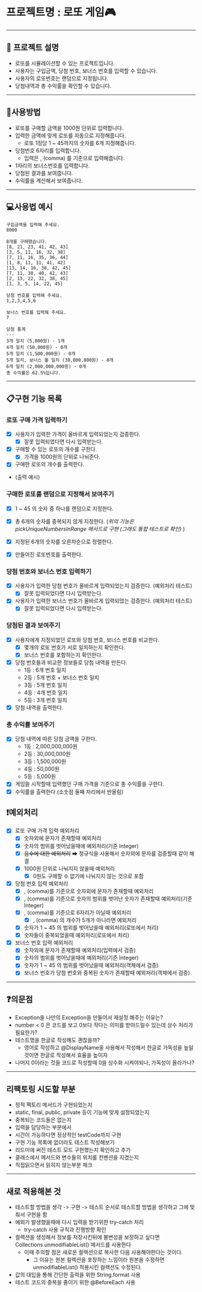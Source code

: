 # 프로젝트명 : 로또 게임🎮

---

## 📖 프로젝트 설명

- 로또를 시뮬레이션할 수 있는 프로젝트입니다.
- 사용자는 구입금액, 당첨 번호, 보너스 번호를 입력할 수 있습니다.
- 사용자의 로또번호는 랜덤으로 지정됩니다.
- 당첨내역과 총 수익률을 확인할 수 있습니다.

---

## 📍사용방법

- 로또를 구매할 금액을 1000원 단위로 입력합니다.
- 입력한 금액에 맞게 로또를 자동으로 지정해줍니다.
    - 로또 1장당 1 ~ 45까지의 숫자를 6개 지정해줍니다.
- 당첨번호 6자리를 입력합니다.
    - 입력은 , (comma) 를 기준으로 입력해줍니다.
- 1자리의 보너스번호를 입력합니다.
- 당첨된 결과를 보여줍니다.
- 수익률을 계산해서 보여줍니다.

---

## 💻사용법 예시

```
구입금액을 입력해 주세요.
8000

8개를 구매했습니다.
[8, 21, 23, 41, 42, 43] 
[3, 5, 11, 16, 32, 38] 
[7, 11, 16, 35, 36, 44] 
[1, 8, 11, 31, 41, 42] 
[13, 14, 16, 38, 42, 45] 
[7, 11, 30, 40, 42, 43] 
[2, 13, 22, 32, 38, 45] 
[1, 3, 5, 14, 22, 45]

당첨 번호를 입력해 주세요.
1,2,3,4,5,6

보너스 번호를 입력해 주세요.
7

당첨 통계
---
3개 일치 (5,000원) - 1개
4개 일치 (50,000원) - 0개
5개 일치 (1,500,000원) - 0개
5개 일치, 보너스 볼 일치 (30,000,000원) - 0개
6개 일치 (2,000,000,000원) - 0개
총 수익률은 62.5%입니다.
```

---

## 📋구현 기능 목록

### 로또 구매 가격 입력하기

- [x] 사용자가 입력한 가격이 올바르게 입력되었는지 검증한다.
    - [x] 잘못 입력되었다면 다시 입력받는다.
- [x] 구매할 수 있는 로또의 개수를 구한다.
    - [x] 가격을 1000원의 단위로 나눠준다.
- [x] 구매한 로또의 개수를 출력한다.
- (출력 예시)

### 구매한 로또를 랜덤으로 지정해서 보여주기

- [x] 1 ~ 45 의 숫자 중 하나를 랜덤으로 지정한다.
- [x] 총 6개의 숫자를 중복되지 않게 지정한다.
  (_위의 기능은 pickUniqueNumbersInRange 메서드로 구현 (그래도 통합 테스트로 확인)_ )

- [x] 지정된 6개의 숫자를 오른차순으로 정렬한다.
- [x] 만들어진 로또번호를 출력한다.

### 당첨 번호와 보너스 번호 입력하기

- [x] 사용자가 입력한 당첨 번호가 올바르게 입력되었는지 검증한다. (예외처리 테스트)
    - [x] 잘못 입력되었다면 다시 입력받는다.
- [x] 사용자가 입력한 보너스 번호가 올바르게 입력되었는 검증한다. (예외처리 테스트)
    - [x] 잘못 입력되었다면 다시 입력받는다.

### 당첨된 결과 보여주기

- [x] 사용자에게 지정되었던 로또와 당첨 번호, 보너스 번호를 비교한다.
    - [x] 몇개의 로또 번호가 서로 일치하는지 확인한다.
    - [x] 보너스 번호를 포함하는지 확인한다.
- [x] 당첨 번호들과 비교한 정보들로 당첨 내역을 만든다.
    - 1등 : 6개 번호 일치
    - 2등 : 5개 번호 + 보너스 번호 일치
    - 3등 : 5개 번호 일치
    - 4등 : 4개 번호 일치
    - 5등 : 3개 번호 일치
- [x] 당첨 내역을 출력한다.

### 총 수익률 보여주기

- [x] 당첨 내역에 따른 당첨 금액을 구한다.
    - 1등 : 2,000,000,000원
    - 2등 : 30,000,000원
    - 3등 : 1,500,000원
    - 4등 : 50,000원
    - 5등 : 5,000원
- [x] 게임을 시작할때 입력했던 구매 가격을 기준으로 총 수익률을 구한다.
- [x] 수익률을 출력한다.(소숫점 둘째 자리에서 반올림)

## ❗예외처리

- [x] 로또 구매 가격 입력 예외처리
    - [x] 숫자외에 문자가 존재할때 예외처리
    - [x] 숫자의 범위를 벗어났을때에 예외처리(기준 Integer)
    - [x]  ~~음수에 대한 예외처리~~ ➡ 정규식을 사용해서 숫자외에 문자를 검증할때 같이 해결
    - [x] 1000원 단위로 나눠지지 않을때 예외처리
        - [x] 0원도 구매할 수 없기에 나눠지지 않는 것으로 포함
- [x] 당첨 번호 입력 예외처리
    - [x] , (comma)를 기준으로 숫자외에 문자가 존재할때 예외처리
    - [x] , (comma)를 기준으로 숫자의 범위를 벗어난 숫자가 존재할때 예외처리(기준 Integer)
    - [x] , (comma)를 기준으로 6자리가 아닐때 예외처리
        - [x] , (comma) 의 개수가 5개가 아니라면 예외처리
    - [x] 숫자가 1 ~ 45 의 범위를 벗어났을때 예외처리(로또에서 처리)
    - [x] 숫자들이 중복되었을때 예외처리(로또에서 처리)
- [x] 보너스 번호 입력 예외처리
    - [x] 숫자외에 문자가 존재할때 예외처리(입력에서 검증)
    - [x] 숫자의 범위를 벗어났을때에 예외처리(기준 Integer)
    - [x] 숫자가 1 ~ 45 의 범위를 벗어났을때 예외처리(객체에서 검증)
    - [x] 보너스 번호가 당첨 번호와 중복된 숫자가 존재할때 예외처리(객체에서 검증)

---

## ❓의문점

- Exception을 나만의 Exception을 만들어서 재설정 해주는 이유는?
- number < 0 은 코드를 보고 0보다 작다는 의미를 받아드릴수 있는데 상수 처리가 필요한가?
- 테스트명을 한글로 작성해도 괜찮을까?
    - 영어로 작성하고 @DisplayName을 사용해서 작성해서 한글로 가독성을 높일 것이면 한글로 작성해서 효율을 높이자
- 나머지 0이라는 것을 코드로 작성할때 0을 상수화 시켜야되나, 가독성이 올라가나?

---

## 리팩토링 시도할 부분

- 정적 팩토리 메서드가 구현되었는지
- static, final, public, private 등이 기능에 맞게 설정되었는지
- 중복되는 코드들은 없는지
- 입력을 담당하는 부분에서
- 시간이 가능하다면 정상적인 testCode까지 구현
- 구현 기능 목록에 없더라도 테스트 작성해보기
- 리드미에 써진 테스트 모드 구현했는지 확인하고 추가
- 클래스에서 메서드와 변수들의 위치를 컨벤션을 지켰는지
- 직접읽으면서 읽히지 않는부분 체크

---

## 새로 적용해본 것

- 테스트할 방법을 생각 -> 구현 -> 테스트 순서로 테스트할 방법을 생각하고 그에 맞춰서 구현을 함
- 예외가 발생했을때에 다시 입력을 받기위한 try-catch 처리
    - try-catch 사용 규칙과 진행방향 확인
- 컬렉션을 생성해서 정보를 저장시킨뒤에 불변성을 보장하고 싶다면 Collections.unmodifiableList() 메서드를 사용한다
    - 이때 주의할 점은 새로운 컬렉션으로 복사한 다음 사용해야한다는 것이다.
        - 그 이유는 원본 컬렉션을 포장하는 느낌이라 원본을 수정하면 unmodifiableList() 적용시킨 컬렉션도 수정된다.
- 값의 대입을 통해 간단한 출력을 위한 String.format 사용
- 테스트 코드의 중복을 줄이기 위한 @BeforeEach 사용
